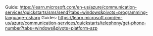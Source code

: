 Guide: https://learn.microsoft.com/en-us/azure/communication-services/quickstarts/sms/send?tabs=windows&pivots=programming-language-csharp
Guides: https://learn.microsoft.com/en-us/azure/communication-services/quickstarts/telephony/get-phone-number?tabs=windows&pivots=platform-azp


